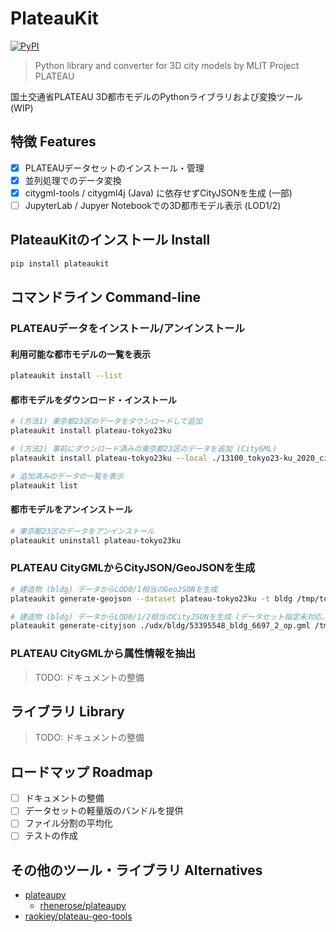 # PlateauKit

[![PyPI](https://img.shields.io/pypi/v/plateaukit.svg)](https://pypi.org/project/plateaukit/)
<!-- [![PyPI downloads](https://img.shields.io/pypi/dm/plateaukit.svg)](https://pypistats.org/packages/plateaukit) -->

> Python library and converter for 3D city models by MLIT Project PLATEAU

国土交通省PLATEAU 3D都市モデルのPythonライブラリおよび変換ツール (WIP)

## 特徴 Features

- [x] PLATEAUデータセットのインストール・管理
- [x] 並列処理でのデータ変換
- [x] citygml-tools / citygml4j (Java) に依存せずCityJSONを生成 (一部)
- [ ] JupyterLab / Jupyer Notebookでの3D都市モデル表示 (LOD1/2)

## PlateauKitのインストール Install

```sh
pip install plateaukit
```

## コマンドライン Command-line

### PLATEAUデータをインストール/アンインストール

#### 利用可能な都市モデルの一覧を表示

```sh
plateaukit install --list
```

#### 都市モデルをダウンロード・インストール

```sh
# (方法1) 東京都23区のデータをダウンロードして追加
plateaukit install plateau-tokyo23ku

# (方法2) 事前にダウンロード済みの東京都23区のデータを追加 (CityGML)
plateaukit install plateau-tokyo23ku --local ./13100_tokyo23-ku_2020_citygml_3_2_op/ --format citygml
```

```sh
# 追加済みのデータの一覧を表示
plateaukit list
```

#### 都市モデルをアンインストール

```sh
# 東京都23区のデータをアンインストール
plateaukit uninstall plateau-tokyo23ku
```

### PLATEAU CityGMLからCityJSON/GeoJSONを生成

```sh
# 建造物 (bldg) データからLOD0/1相当のGeoJSONを生成
plateaukit generate-geojson --dataset plateau-tokyo23ku -t bldg /tmp/tokyo23ku-bldg.json
```

```sh
# 建造物 (bldg) データからLOD0/1/2相当のCityJSONを生成 (データセット指定未対応、ファイル単位)
plateaukit generate-cityjson ./udx/bldg/53395548_bldg_6697_2_op.gml /tmp/53395548_bldg_6697_2_op.cityjson
```

### PLATEAU CityGMLから属性情報を抽出

> TODO: ドキュメントの整備

## ライブラリ Library

> TODO: ドキュメントの整備

## ロードマップ Roadmap

- [ ] ドキュメントの整備
- [ ] データセットの軽量版のバンドルを提供
- [ ] ファイル分割の平均化
- [ ] テストの作成

## その他のツール・ライブラリ Alternatives

- [plateaupy](https://github.com/AcculusSasao/plateaupy)
  - [rhenerose/plateaupy](https://github.com/rhenerose/plateaupy)
- [raokiey/plateau-geo-tools](https://github.com/raokiey/plateau-geo-tools)
